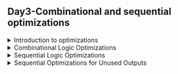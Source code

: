 ## Day3-Combinational and sequential optimizations


<details>
<summary> Introduction to optimizations</summary>

#### Combinational Logic Optimisation:

#### Technique used for combinatinal optimisation:
1. Constant propogation- Direct optimisation technique using boolean expression
![images](../images/constantpropagation.png)

2. Boolean logic optimization- Uses  K-map and Quine Mckluskey and boolean expression  to optimize the logic
![images](../images/booleanopt.png)



#### Sequential Logic Optimisation:
#### Basic:
1. Sequestianl constant propogation.
#### Advance:
1. State optimization.
2. Retiming.
3. Sequential logic cloning.
   
#### Sequestianl constant propogation:
Output remain constant irespective of reset and clock.
![images](../images/Screenshot%202024-10-29%20105947.png)

#### Advanced optimization:

![images](../images/Screenshot%202024-10-29%20110254.png)
</details>

<details>
<summary>Combinational Logic Optimizations</summary>

<details>
<summary>opt_check1</summary>
Steps

```
yosys
read_liberty -lib /home/dhanvanti/scl_pdk_v2/stdlib/fs120/liberty/lib_flow_ff/tsl18fs120_scl_ff.lib
read_verilog opt_check1.v
synth -top opt_check1
opt_clean -purge
abc -liberty /home/dhanvanti/scl_pdk_v2/stdlib/fs120/liberty/lib_flow_ff/tsl18fs120_scl_ff.lib
show
```
Module

```
module opt_check (input a , input b , output y);
    assign y = a ? b : 0;
endmodule
```

Synthesis result

![images](../images/optchecksynth.png)

Optimization

![images](../images/optimizationcommand.png)

Link to Liberty File

![images](../images/abcresult.png)

result

![images](../images/opt_check.png)
</details>

<details>
<summary>opt_check2</summary>
Steps

```
yosys
read_liberty -lib /home/dhanvanti/scl_pdk_v2/stdlib/fs120/liberty/lib_flow_ff/tsl18fs120_scl_ff.lib
read_verilog opt_check2.v
synth -top opt_check2
opt_clean -purge
abc -liberty /home/dhanvanti/scl_pdk_v2/stdlib/fs120/liberty/lib_flow_ff/tsl18fs120_scl_ff.lib
show
```
Module

```
module opt_check2 (input a , input b , output y);
    assign y = a ? 1 : b;
endmodule
```

Synthesis result

![images](../images/synthopt2.png)


Link to Liberty File

![images](../images/abcopt2.png)

result

![images](../images/optcheck2.png)
</details>

<details>
<summary>opt_check3</summary>
Steps

```
yosys
read_liberty -lib /home/dhanvanti/scl_pdk_v2/stdlib/fs120/liberty/lib_flow_ff/tsl18fs120_scl_ff.lib
read_verilog opt_check3.v
synth -top opt_check3
opt_clean -purge
abc -liberty /home/dhanvanti/scl_pdk_v2/stdlib/fs120/liberty/lib_flow_ff/tsl18fs120_scl_ff.lib
show
```
Module

```
module opt_check3 (input a , input b, input c , output y);
    assign y = a ? (c ? b : 0) : 0;
endmodule
```

Synthesis result

![images](../images/synthcheck3.png)


Link to Liberty File

![images](../images/abccheck3.png)

result

![images](../images/optcheck3.png)
</details>


<details>
<summary>opt_check4</summary>
Steps

```
yosys
read_liberty -lib /home/dhanvanti/scl_pdk_v2/stdlib/fs120/liberty/lib_flow_ff/tsl18fs120_scl_ff.lib
read_verilog opt_check4.v
synth -top opt_check4
opt_clean -purge
abc -liberty /home/dhanvanti/scl_pdk_v2/stdlib/fs120/liberty/lib_flow_ff/tsl18fs120_scl_ff.lib
show
```
Module

```
module opt_check4 (input a , input b , input c , output y);
    assign y = a ? (b ? (a & c) : c) : (!c);
endmodule
```

Synthesis result

![images](../images/synthcheck4.png)


Link to Liberty File

![images](../images/abccheck4.png)

result

![images](../images/optcheck4.png)
</details>
</details>

<details>
<summary>Sequential Logic Optimizations</summary>

<details>
<summary>dff_const1</summary>

Steps
```
yosys
read_liberty -lib /home/dhanvanti/scl_pdk_v2/stdlib/fs120/liberty/lib_flow_ff/tsl18fs120_scl_ff.lib
read_verilog dff_const1.v
synth -top dff_const1
dfflibmap -liberty /home/dhanvanti/scl_pdk_v2/stdlib/fs120/liberty/lib_flow_ff/tsl18fs120_scl_ff.lib
abc -liberty /home/dhanvanti/scl_pdk_v2/stdlib/fs120/liberty/lib_flow_ff/tsl18fs120_scl_ff.lib
show
```

Module 

```
module dff_const1(input clk, input reset, output reg q);
always @(posedge clk, posedge reset)
begin
	if(reset)
		q <= 1'b0;
	else
		q <= 1'b1;
end

endmodule
```
GTK waveform

![images](../images/gtkconst1.png)

Synthesis result

![images](../images/synthconst1.png)

Optimization

![images](../images/maplib.png)

Link to Liberty File

![images](../images/abcdffconst1.png)

Result

![images](../images/dffconst1.png)

</details>

<details>
<summary>dff_const2</summary>

Steps
```
yosys
read_liberty -lib /home/dhanvanti/scl_pdk_v2/stdlib/fs120/liberty/lib_flow_ff/tsl18fs120_scl_ff.lib
read_verilog dff_const2.v
synth -top dff_const2
dfflibmap -liberty /home/dhanvanti/scl_pdk_v2/stdlib/fs120/liberty/lib_flow_ff/tsl18fs120_scl_ff.lib
abc -liberty /home/dhanvanti/scl_pdk_v2/stdlib/fs120/liberty/lib_flow_ff/tsl18fs120_scl_ff.lib
show
```

Module 

```
module dff_const2(input clk, input reset, output reg q);
always @(posedge clk, posedge reset)
begin
	if(reset)
		q <= 1'b1;
	else
		q <= 1'b1;
end

endmodule
```
GTK waveform

![images](../images/gtkdffconst2.png)

Synthesis result

![images](../images/synthdffconst2.png)

Optimization

![images](../images/maplib2.png)

Link to Liberty File

![images](../images/abcdffconst2.png)

Result

![images](../images/dffconst2.png)

</details>

<details>
<summary>dff_const3</summary>

Steps
```
yosys
read_liberty -lib /home/dhanvanti/scl_pdk_v2/stdlib/fs120/liberty/lib_flow_ff/tsl18fs120_scl_ff.lib
read_verilog dff_const3.v
synth -top dff_const3
dfflibmap -liberty /home/dhanvanti/scl_pdk_v2/stdlib/fs120/liberty/lib_flow_ff/tsl18fs120_scl_ff.lib
abc -liberty /home/dhanvanti/scl_pdk_v2/stdlib/fs120/liberty/lib_flow_ff/tsl18fs120_scl_ff.lib
show
```

Module 

```
module dff_const3(input clk, input reset, output reg q);
reg q1;

always @(posedge clk, posedge reset)
begin
	if(reset)
	begin
		q <= 1'b1;
		q1 <= 1'b0;
	end
	else
	begin
		q1 <= 1'b1;
		q <= q1;
	end
end

endmodule
```
GTK waveform

![images](../images/gtkdffconst3.png)

Synthesis result

![images](../images/synthdffconst3png.png)

Optimization

![images](../images/maplib3.png)

Link to Liberty File

![images](../images/abcdffconst3.png)

Result

![images](../images/dffconst3.png)

</details>

<details>
<summary>dff_const4</summary>

Steps
```
yosys
read_liberty -lib /home/dhanvanti/scl_pdk_v2/stdlib/fs120/liberty/lib_flow_ff/tsl18fs120_scl_ff.lib
read_verilog dff_const4.v
synth -top dff_const4
dfflibmap -liberty /home/dhanvanti/scl_pdk_v2/stdlib/fs120/liberty/lib_flow_ff/tsl18fs120_scl_ff.lib
abc -liberty /home/dhanvanti/scl_pdk_v2/stdlib/fs120/liberty/lib_flow_ff/tsl18fs120_scl_ff.lib
show
```

Module 

```
module dff_const4(input clk, input reset, output reg q);
reg q1;

always @(posedge clk, posedge reset)
begin
	if(reset)
	begin
		q <= 1'b1;
		q1 <= 1'b1;
	end
	else
	begin
		q1 <= 1'b1;
		q <= q1;
	end
end

endmodule
```
GTK waveform

![images](../images/gtkdffconst4.png)

Synthesis result

![images](../images/synthdffconst4png.png)

Optimization

![images](../images/maplib4.png)

Link to Liberty File

![images](../images/abcdffconst4.png)

Result

![images](../images/dffconst4.png)

</details>

<details>
<summary>dff_const5</summary>

Steps
```
yosys
read_liberty -lib /home/dhanvanti/scl_pdk_v2/stdlib/fs120/liberty/lib_flow_ff/tsl18fs120_scl_ff.lib
read_verilog dff_const5.v
synth -top dff_const5
dfflibmap -liberty /home/dhanvanti/scl_pdk_v2/stdlib/fs120/liberty/lib_flow_ff/tsl18fs120_scl_ff.lib
abc -liberty /home/dhanvanti/scl_pdk_v2/stdlib/fs120/liberty/lib_flow_ff/tsl18fs120_scl_ff.lib
show
```

Module 

```
module dff_const5(input clk, input reset, output reg q);
reg q1;

always @(posedge clk, posedge reset)
begin
	if(reset)
	begin
		q <= 1'b0;
		q1 <= 1'b0;
	end
	else
	begin
		q1 <= 1'b1;
		q <= q1;
	end
end

endmodule
```
GTK waveform

![images](../images/gtldffconst5.png)

Synthesis result

![images](../images/synthdffconst5.png)

Optimization

![images](../images/maplib5.png)

Link to Liberty File

![images](../images/abcdffconst5.png)

Result

![images](../images/dffconst5.png)

</details>
</details>

<details>
<summary>Sequential Optimizations for Unused Outputs</summary>
<details>
<summary>counter_opt</summary>

Steps
```
yosys
read_liberty -lib /home/dhanvanti/scl_pdk_v2/stdlib/fs120/liberty/lib_flow_ff/tsl18fs120_scl_ff.lib
read_verilog counter_opt.v
synth -top counter_opt
dfflibmap -liberty /home/dhanvanti/scl_pdk_v2/stdlib/fs120/liberty/lib_flow_ff/tsl18fs120_scl_ff.lib
abc -liberty /home/dhanvanti/scl_pdk_v2/stdlib/fs120/liberty/lib_flow_ff/tsl18fs120_scl_ff.lib
show
```

Module 

```
module counter_opt (input clk , input reset , output q);
reg [2:0] count;
assign q = count[0];

always @(posedge clk ,posedge reset)
begin
	if(reset)
		count <= 3'b000;
	else
		count <= count + 1;
end

endmodule
```
GTK waveform

![images](../images/gtkcounteropt.png)

Synthesis result

![images](../images/synthcounteropt.png)

Optimization

![images](../images/maplabcounteropt.png)

Link to Liberty File

![images](../images/abccounteropt.png)

Result

![images](../images/counteroptpng.png)

</details>
</details>
